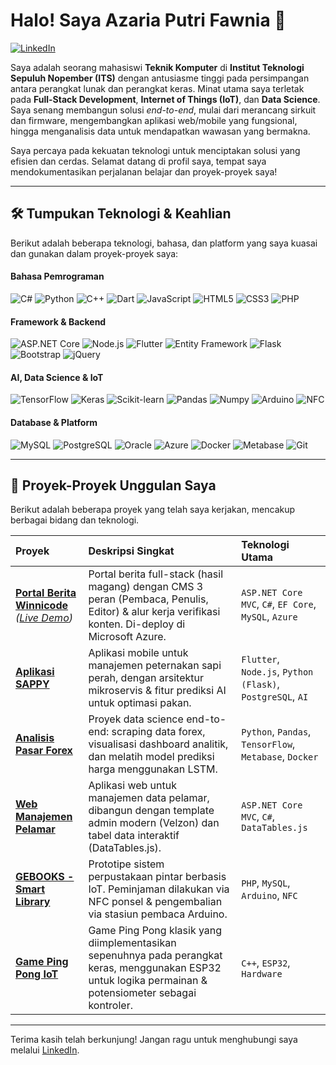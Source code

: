 # Halo! Saya Azaria Putri Fawnia 👋

<a href="https://www.linkedin.com/in/azariaputrifawnia" target="_blank">
  <img src="https://img.shields.io/badge/LinkedIn-0077B5?style=for-the-badge&logo=linkedin&logoColor=white" alt="LinkedIn"/>
</a>

Saya adalah seorang mahasiswi **Teknik Komputer** di **Institut Teknologi Sepuluh Nopember (ITS)** dengan antusiasme tinggi pada persimpangan antara perangkat lunak dan perangkat keras. Minat utama saya terletak pada **Full-Stack Development**, **Internet of Things (IoT)**, dan **Data Science**. Saya senang membangun solusi *end-to-end*, mulai dari merancang sirkuit dan firmware, mengembangkan aplikasi web/mobile yang fungsional, hingga menganalisis data untuk mendapatkan wawasan yang bermakna.

Saya percaya pada kekuatan teknologi untuk menciptakan solusi yang efisien dan cerdas. Selamat datang di profil saya, tempat saya mendokumentasikan perjalanan belajar dan proyek-proyek saya!

---

## 🛠️ Tumpukan Teknologi & Keahlian

Berikut adalah beberapa teknologi, bahasa, dan platform yang saya kuasai dan gunakan dalam proyek-proyek saya:

#### **Bahasa Pemrograman**
<p>
  <img src="https://img.shields.io/badge/c%23-%23239120.svg?style=for-the-badge&logo=c-sharp&logoColor=white" alt="C#"/>
  <img src="https://img.shields.io/badge/python-3670A0?style=for-the-badge&logo=python&logoColor=white" alt="Python"/>
  <img src="https://img.shields.io/badge/c++-%2300599C.svg?style=for-the-badge&logo=c%2B%2B&logoColor=white" alt="C++"/>
  <img src="https://img.shields.io/badge/Dart-0175C2?style=for-the-badge&logo=dart&logoColor=white" alt="Dart"/>
  <img src="https://img.shields.io/badge/JavaScript-F7DF1E?style=for-the-badge&logo=javascript&logoColor=black" alt="JavaScript"/>
  <img src="https://img.shields.io/badge/HTML5-E34F26?style=for-the-badge&logo=html5&logoColor=white" alt="HTML5"/>
  <img src="https://img.shields.io/badge/CSS3-1572B6?style=for-the-badge&logo=css3&logoColor=white" alt="CSS3"/>
  <img src="https://img.shields.io/badge/php-%23777BB4.svg?style=for-the-badge&logo=php&logoColor=white" alt="PHP"/>
</p>

#### **Framework & Backend**
<p>
  <img src="https://img.shields.io/badge/ASP.NET%20Core-512BD4?style=for-the-badge&logo=dotnet&logoColor=white" alt="ASP.NET Core"/>
  <img src="https://img.shields.io/badge/node.js-6DA55F?style=for-the-badge&logo=node.js&logoColor=white" alt="Node.js"/>
  <img src="https://img.shields.io/badge/Flutter-02569B?style=for-the-badge&logo=Flutter&logoColor=white" alt="Flutter"/>
  <img src="https://img.shields.io/badge/Entity%20Framework-4E245D?style=for-the-badge" alt="Entity Framework"/>
  <img src="https://img.shields.io/badge/Flask-000000?style=for-the-badge&logo=flask&logoColor=white" alt="Flask"/>
  <img src="https://img.shields.io/badge/Bootstrap-563D7C?style=for-the-badge&logo=bootstrap&logoColor=white" alt="Bootstrap"/>
  <img src="https://img.shields.io/badge/jQuery-0769AD.svg?style=for-the-badge&logo=jquery&logoColor=white" alt="jQuery"/>
</p>

#### **AI, Data Science & IoT**
<p>
  <img src="https://img.shields.io/badge/TensorFlow-%23FF6F00.svg?style=for-the-badge&logo=TensorFlow&logoColor=white" alt="TensorFlow"/>
  <img src="https://img.shields.io/badge/Keras-%23D00000.svg?style=for-the-badge&logo=Keras&logoColor=white" alt="Keras"/>
  <img src="https://img.shields.io/badge/scikit--learn-%23F7931E.svg?style=for-the-badge&logo=scikit-learn&logoColor=white" alt="Scikit-learn"/>
  <img src="https://img.shields.io/badge/Pandas-2C2D72?style=for-the-badge&logo=pandas&logoColor=white" alt="Pandas"/>
  <img src="https://img.shields.io/badge/Numpy-777BB4?style=for-the-badge&logo=numpy&logoColor=white" alt="Numpy"/>
  <img src="https://img.shields.io/badge/Arduino-00979D?style=for-the-badge&logo=Arduino&logoColor=white" alt="Arduino"/>
  <img src="https://img.shields.io/badge/NFC-000000?style=for-the-badge&logo=nfc&logoColor=white" alt="NFC"/>
</p>

#### **Database & Platform**
<p>
  <img src="https://img.shields.io/badge/mysql-%2300f.svg?style=for-the-badge&logo=mysql&logoColor=white" alt="MySQL"/>
  <img src="https://img.shields.io/badge/postgres-%23316192.svg?style=for-the-badge&logo=postgresql&logoColor=white" alt="PostgreSQL"/>
  <img src="https://img.shields.io/badge/Oracle-F80000?style=for-the-badge&logo=oracle&logoColor=white" alt="Oracle"/>
  <img src="https://img.shields.io/badge/Microsoft%20Azure-0078D4?style=for-the-badge&logo=microsoftazure&logoColor=white" alt="Azure"/>
  <img src="https://img.shields.io/badge/docker-%230db7ed.svg?style=for-the-badge&logo=docker&logoColor=white" alt="Docker"/>
  <img src="https://img.shields.io/badge/Metabase-5094B7?style=for-the-badge&logo=metabase&logoColor=white" alt="Metabase"/>
  <img src="https://img.shields.io/badge/git-%23F05033.svg?style=for-the-badge&logo=git&logoColor=white" alt="Git"/>
</p>

---

## 🚀 Proyek-Proyek Unggulan Saya

Berikut adalah beberapa proyek yang telah saya kerjakan, mencakup berbagai bidang dan teknologi.

| Proyek | Deskripsi Singkat | Teknologi Utama |
| :--- | :--- | :--- |
| **[Portal Berita Winnicode](https://github.com/azariafwn/Winnicode-News-Portal)** <br> _([Live Demo](https://winnicode-webbapp.azurewebsites.net/))_ | Portal berita full-stack (hasil magang) dengan CMS 3 peran (Pembaca, Penulis, Editor) & alur kerja verifikasi konten. Di-deploy di Microsoft Azure. | `ASP.NET Core MVC`, `C#`, `EF Core`, `MySQL`, `Azure` |
| **[Aplikasi SAPPY](https://github.com/azariafwn/Ternaknesia_SappyApp)** | Aplikasi mobile untuk manajemen peternakan sapi perah, dengan arsitektur mikroservis & fitur prediksi AI untuk optimasi pakan. | `Flutter`, `Node.js`, `Python (Flask)`, `PostgreSQL`, `AI` |
| **[Analisis Pasar Forex](https://github.com/azariafwn/ProjectBigData)** | Proyek data science end-to-end: scraping data forex, visualisasi dashboard analitik, dan melatih model prediksi harga menggunakan LSTM. | `Python`, `Pandas`, `TensorFlow`, `Metabase`, `Docker` |
| **[Web Manajemen Pelamar](https://github.com/azariafwn/Applicant_web)** | Aplikasi web untuk manajemen data pelamar, dibangun dengan template admin modern (Velzon) dan tabel data interaktif (DataTables.js). | `ASP.NET Core MVC`, `C#`, `DataTables.js` |
| **[GEBOOKS - Smart Library](https://github.com/azariafwn/GEBOOKS-Desiot)** | Prototipe sistem perpustakaan pintar berbasis IoT. Peminjaman dilakukan via NFC ponsel & pengembalian via stasiun pembaca Arduino. | `PHP`, `MySQL`, `Arduino`, `NFC` |
| **[Game Ping Pong IoT](https://github.com/azariafwn/PingPong_IoT)** | Game Ping Pong klasik yang diimplementasikan sepenuhnya pada perangkat keras, menggunakan ESP32 untuk logika permainan & potensiometer sebagai kontroler. | `C++`, `ESP32`, `Hardware` |

---

Terima kasih telah berkunjung! Jangan ragu untuk menghubungi saya melalui [LinkedIn](https://www.linkedin.com/in/azariaputrifawnia).
